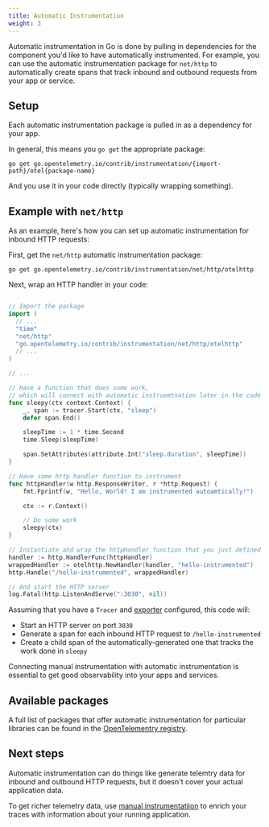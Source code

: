```yaml
---
title: Automatic Instrumentation
weight: 3
---
```


Automatic instrumentation in Go is done by pulling in dependencies for the component you'd like to have automatically instrumented. For example, you can use the automatic instrumentation package for `net/http` to automatically create spans that track inbound and outbound requests from your app or service.

## Setup

Each automatic instrumentation package is pulled in as a dependency for your app.

In general, this means you `go get` the appropriate package:

```console
go get go.opentelemetry.io/contrib/instrumentation/{import-path}/otel{package-name}
```

And you use it in your code directly (typically wrapping something).

## Example with `net/http`

As an example, here's how you can set up automatic instrumentation for inbound HTTP requests:

First, get the `net/http` automatic instrumentation package:

```console
go get go.opentelemetry.io/contrib/instrumentation/net/http/otelhttp
```

Next, wrap an HTTP handler in your code:

```go

// Import the package
import (
  // ...
  "time"
  "net/http"
  "go.opentelemetry.io/contrib/instrumentation/net/http/otelhttp"
  // ...
)

// ...

// Have a function that does some work,
// which will connect with automatic instruemtnation later in the code
func sleepy(ctx context.Context) {
    _, span := tracer.Start(ctx, "sleep")
    defer span.End()

    sleepTime := 1 * time.Second
    time.Sleep(sleepTime)

    span.SetAttributes(attribute.Int("sleep.duration", sleepTime))
}

// Have some http handler function to instrument
func httpHandler(w http.ResponseWriter, r *http.Request) {
    fmt.Fprintf(w, "Hello, World! I am instrumented autoamtically!")

    ctx := r.Context()

    // Do some work
    sleepy(ctx)
}

// Instantiate and wrap the httpHandler function that you just defined
handler := http.HandlerFunc(httpHandler)
wrappedHandler := otelhttp.NewHandler(handler, "hello-instrumented")
http.Handle("/hello-instrumented", wrappedHandler)

// And start the HTTP server
log.Fatal(http.ListenAndServe(":3030", nil))
```

Assuming that you have a `Tracer` and [exporter](exporting_data.md) configured, this code will:

* Start an HTTP server on port `3030`
* Generate a span for each inbound HTTP request to `/hello-instrumented`
* Create a child span of the automatically-generated one that tracks the work done in `sleepy`

Connecting manual instrumentation with automatic instrumentation is essential to get good observability into your apps and services.

## Available packages

A full list of packages that offer automatic instrumentation for particular libraries can be found in the [OpenTelementry registry](https://opentelemetry.io/registry/?language=go&component=instrumentation).

## Next steps

Automatic instrumentation can do things like generate telemtry data for inbound and outbound HTTP requests, but it doesn't cover your actual application data.

To get richer telemetry data, use [manual instrumentatiion](instrumentation.md) to enrich your traces with information about your running application.
